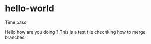 # hello-world
Time pass

Hello how are you doing ?
This is a test file chechking how to merge branches.
